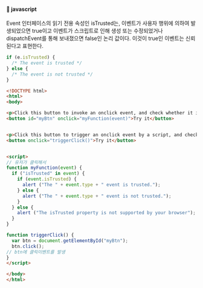 #### :peach: javascript

Event 인터페이스의 읽기 전용 속성인 isTrusted는, 이벤트가 사용자 행위에 의하여 발생되었으면 true이고 이벤트가 스크립트로 인해 생성 또는 수정되었거나 dispatchEvent를 통해 보내졌으면 false인 논리 값이다.  이것이 true인 이벤트는 신뢰된다고 표현한다.

``` js
if (e.isTrusted) {
  /* The event is trusted */
} else {
  /* The event is not trusted */
}

```


``` html 
<!DOCTYPE html>
<html>
<body>

<p>Click this button to invoke an onclick event, and check whether it is trusted:</p>
<button id="myBtn" onclick="myFunction(event)">Try it</button>


<p>Click this button to trigger an onclick event by a script, and check whether it is trusted:</p>
<button onclick="triggerClick()">Try it</button>


<script>
// 유저가 클릭해서
function myFunction(event) {
  if ("isTrusted" in event) {
    if (event.isTrusted) {
      alert ("The " + event.type + " event is trusted.");
    } else {
      alert ("The " + event.type + " event is not trusted.");
    }
  } else {
    alert ("The isTrusted property is not supported by your browser");
  }
}

function triggerClick() {
  var btn = document.getElementById("myBtn");
  btn.click();
// btn에 클릭이벤트를 발생
} 
</script>

</body>
</html>
```
